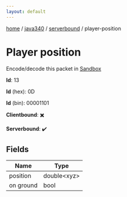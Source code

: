 ```yaml
---
layout: default
---
```


[home](/)  /  [java340](/protocol/java340)  /  [serverbound](/protocol/java340/serverbound)  /  player-position

# Player position

Encode/decode this packet in [Sandbox](../../../sandbox/java340#serverbound.player_position)

**Id**: 13

**Id** (hex): 0D

**Id** (bin): 00001101

**Clientbound**: ✖️

**Serverbound**: ✔️

## Fields

Name | Type
---|---
position | double&lt;xyz&gt;
on ground | bool
